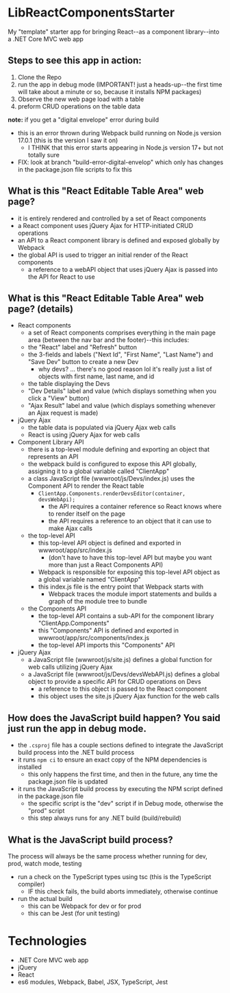 # LibReactComponentsStarter

My "template" starter app for bringing React--as a component library--into a .NET Core MVC web app

## Steps to see this app in action:

1. Clone the Repo
1. run the app in debug mode (IMPORTANT! just a heads-up--the first time will take about a minute or so, because it installs NPM packages)
1. Observe the new web page load with a table
1. preform CRUD operations on the table data

**note:** if you get a "digital envelope" error during build

- this is an error thrown during Webpack build running on Node.js version 17.0.1 (this is the version I saw it on)
    - I THINK that this error starts appearing in Node.js version 17+ but not totally sure
- FIX: look at branch "build-error-digital-envelop" which only has changes in the package.json file scripts to fix this

## What is this "React Editable Table Area" web page?

- it is entirely rendered and controlled by a set of React components
- a React component uses jQuery Ajax for HTTP-initiated CRUD operations
- an API to a React component library is defined and exposed globally by Webpack
- the global API is used to trigger an initial render of the React components
    - a reference to a webAPI object that uses jQuery Ajax is passed into the API for React to use

## What is this "React Editable Table Area" web page? (**details**)

- React components
    - a set of React components comprises everything in the main page area (between the nav bar and the footer)--this includes:
    - the "React" label and "Refresh" button
    - the 3-fields and labels ("Next Id", "First Name", "Last Name") and "Save Dev" button to create a new Dev
        - why devs? ... there's no good reason lol it's really just a list of objects with first name, last name, and id
    - the table displaying the Devs
    - "Dev Details" label and value (which displays something when you click a "View" button)
    - "Ajax Result" label and value (which displays something whenever an Ajax request is made)
- jQuery Ajax
    - the table data is populated via jQuery Ajax web calls
    - React is using jQuery Ajax for web calls
- Component Library API
    - there is a top-level module defining and exporting an object that represents an API
    - the webpack build is configured to expose this API globally, assigning it to a global variable called "ClientApp"
    - a class JavaScript file (wwwroot/js/Devs/index.js) uses the Component API to render the React table
        - `ClientApp.Components.renderDevsEditor(container, devsWebApi);`
            - the API requires a container reference so React knows where to render itself on the page
            - the API requires a reference to an object that it can use to make Ajax calls
    - the top-level API
        - this top-level API object is defined and exported in wwwroot/app/src/index.js
            - (don't have to have this top-level API but maybe you want more than just a React Components API)
        - Webpack is responsible for exposing this top-level API object as a global variable named "ClientApp"
        - this index.js file is the entry point that Webpack starts with
            - Webpack traces the module import statements and builds a graph of the module tree to bundle
    - the Components API
        - the top-level API contains a sub-API for the component library "ClientApp.Components"
        - this "Components" API is defined and exported in wwwroot/app/src/components/index.js
        - the top-level API imports this "Components" API
- jQuery Ajax
    - a JavaScript file (wwwroot/js/site.js) defines a global function for web calls utilizing jQuery Ajax
    - a JavaScript file (wwwroot/js/Devs/devsWebAPI.js) defines a global object to provide a specific API for CRUD operations on Devs
        - a reference to this object is passed to the React component
        - this object uses the site.js jQuery Ajax function for the web calls

## How does the JavaScript build happen? You said just run the app in debug mode.

- the `.csproj` file has a couple sections defined to integrate the JavaScript build process into the .NET build process
- it runs `npm ci` to ensure an exact copy of the NPM dependencies is installed
    - this only happens the first time, and then in the future, any time the package.json file is updated
- it runs the JavaScript build process by executing the NPM script defined in the package.json file
    - the specific script is the "dev" script if in Debug mode, otherwise the "prod" script
    - this step always runs for any .NET build (build/rebuild)

## What is the JavaScript build process?

The process will always be the same process whether running for dev, prod, watch mode, testing

- run a check on the TypeScript types using tsc (this is the TypeScript compiler)
    - IF this check fails, the build aborts immediately, otherwise continue
- run the actual build
    - this can be Webpack for dev or for prod
    - this can be Jest (for unit testing)

# Technologies

- .NET Core MVC web app
- jQuery
- React
- es6 modules, Webpack, Babel, JSX, TypeScript, Jest

